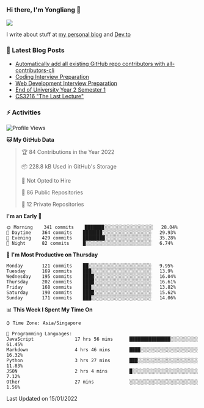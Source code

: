 ### Hi there, I'm Yongliang 👋 
<!--
**tlylt/tlylt** is a ✨ _special_ ✨ repository because its `README.md` (this file) appears on your GitHub profile.

Here are some ideas to get you started:

- 🔭 I’m currently working on ...
- 🌱 I’m currently learning ...
- 👯 I’m looking to collaborate on ...
- 🤔 I’m looking for help with ...
- 💬 Ask me about ...
- 📫 How to reach me: ...
- 😄 Pronouns: ...
- ⚡ Fun fact: ...
-->

<img
align="center"
src="https://github-readme-stats.vercel.app/api/?username=tlylt&theme=dracula"
/>

I write about stuff at [my personal blog](https://www.yongliangliu.com/) and [Dev.to](https://dev.to/tlylt)

### 📕 Latest Blog Posts

<!-- BLOG-POST-LIST:START -->
- [Automatically add all existing GitHub repo contributors with all-contributors-cli](https://www.yongliangliu.com/blog/all-contributors-cli-recognize-existing/)
- [Coding Interview Preparation](https://www.yongliangliu.com/blog/coding-interview-prep/)
- [Web Development Interview Preparation](https://www.yongliangliu.com/blog/web-dev-interview-prep/)
- [End of University Year 2 Semester 1](https://www.yongliangliu.com/blog/year-2-sem-1/)
- [CS3216 &quot;The Last Lecture&quot;](https://www.yongliangliu.com/blog/cs3216-the-last-lecture/)
<!-- BLOG-POST-LIST:END -->

### ⚡ Activities
<!--START_SECTION:waka-->
![Profile Views](http://img.shields.io/badge/Profile%20Views-21-blue)

**🐱 My GitHub Data** 

> 🏆 84 Contributions in the Year 2022
 > 
> 📦 228.8 kB Used in GitHub's Storage 
 > 
> 🚫 Not Opted to Hire
 > 
> 📜 86 Public Repositories 
 > 
> 🔑 12 Private Repositories  
 > 
**I'm an Early 🐤** 

```text
🌞 Morning    341 commits    ███████░░░░░░░░░░░░░░░░░░   28.04% 
🌆 Daytime    364 commits    ███████░░░░░░░░░░░░░░░░░░   29.93% 
🌃 Evening    429 commits    ████████░░░░░░░░░░░░░░░░░   35.28% 
🌙 Night      82 commits     █░░░░░░░░░░░░░░░░░░░░░░░░   6.74%

```
📅 **I'm Most Productive on Thursday** 

```text
Monday       121 commits    ██░░░░░░░░░░░░░░░░░░░░░░░   9.95% 
Tuesday      169 commits    ███░░░░░░░░░░░░░░░░░░░░░░   13.9% 
Wednesday    195 commits    ████░░░░░░░░░░░░░░░░░░░░░   16.04% 
Thursday     202 commits    ████░░░░░░░░░░░░░░░░░░░░░   16.61% 
Friday       168 commits    ███░░░░░░░░░░░░░░░░░░░░░░   13.82% 
Saturday     190 commits    ████░░░░░░░░░░░░░░░░░░░░░   15.62% 
Sunday       171 commits    ███░░░░░░░░░░░░░░░░░░░░░░   14.06%

```


📊 **This Week I Spent My Time On** 

```text
⌚︎ Time Zone: Asia/Singapore

💬 Programming Languages: 
JavaScript               17 hrs 56 mins      ███████████████░░░░░░░░░░   61.45% 
Markdown                 4 hrs 46 mins       ████░░░░░░░░░░░░░░░░░░░░░   16.32% 
Python                   3 hrs 27 mins       ███░░░░░░░░░░░░░░░░░░░░░░   11.83% 
JSON                     2 hrs 4 mins        █░░░░░░░░░░░░░░░░░░░░░░░░   7.12% 
Other                    27 mins             ░░░░░░░░░░░░░░░░░░░░░░░░░   1.56%

```


 Last Updated on 15/01/2022
<!--END_SECTION:waka-->